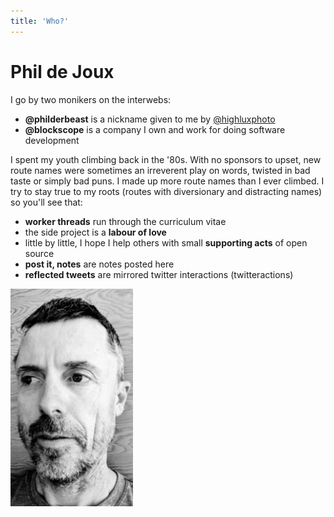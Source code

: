 ```yaml
---
title: 'Who?'
---
```


# Phil de Joux

<div class="container">
<div class="row">

<div class="col-9 align-self-left">
I go by two monikers on the interwebs:

* **@philderbeast** is a nickname given to me by
[\@highluxphoto](https://twitter.com/highluxphoto)
* **@blockscope** is a company I own and work for doing software development

I spent my youth climbing back in the '80s.  With no sponsors to upset, new
route names were sometimes an irreverent play on words, twisted in bad taste or
simply bad puns. I made up more route names than I ever climbed.  I try to stay
true to my roots (routes with diversionary and distracting names) so you'll see
that:

* **worker threads** run through the curriculum vitae
* the side project is a **labour of love**
* little by little, I hope I help others with small **supporting acts** of open source
* **post it, notes** are notes posted here
* **reflected tweets** are mirrored twitter interactions (twitteractions)
</div>

<div class="col-3 align-self-center">
<div class="d-flex justify-content-center">
<img src="/images/selfie.jpg" class="shadow-lg img-thumbnail" style="width: 14em;" />
</div>
</div>

</div>
</div>
